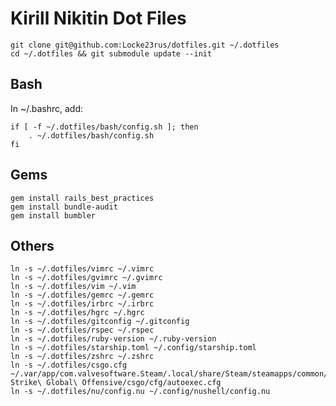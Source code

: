 # Kirill Nikitin Dot Files

    git clone git@github.com:Locke23rus/dotfiles.git ~/.dotfiles
    cd ~/.dotfiles && git submodule update --init

## Bash

In ~/.bashrc, add:

    if [ -f ~/.dotfiles/bash/config.sh ]; then
        . ~/.dotfiles/bash/config.sh
    fi

## Gems

    gem install rails_best_practices
    gem install bundle-audit
    gem install bumbler

## Others

    ln -s ~/.dotfiles/vimrc ~/.vimrc
    ln -s ~/.dotfiles/gvimrc ~/.gvimrc
    ln -s ~/.dotfiles/vim ~/.vim
    ln -s ~/.dotfiles/gemrc ~/.gemrc
    ln -s ~/.dotfiles/irbrc ~/.irbrc
    ln -s ~/.dotfiles/hgrc ~/.hgrc
    ln -s ~/.dotfiles/gitconfig ~/.gitconfig
    ln -s ~/.dotfiles/rspec ~/.rspec
    ln -s ~/.dotfiles/ruby-version ~/.ruby-version
    ln -s ~/.dotfiles/starship.toml ~/.config/starship.toml
    ln -s ~/.dotfiles/zshrc ~/.zshrc
    ln -s ~/.dotfiles/csgo.cfg ~/.var/app/com.valvesoftware.Steam/.local/share/Steam/steamapps/common/Counter-Strike\ Global\ Offensive/csgo/cfg/autoexec.cfg
    ln -s ~/.dotfiles/nu/config.nu ~/.config/nushell/config.nu
